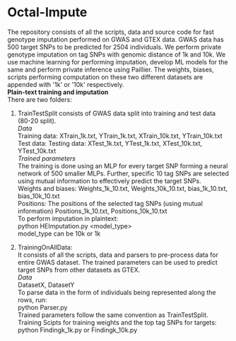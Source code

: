 # Octal-Impute
The repository consists of all the scripts, data and source code for fast genotype imputation performed on GWAS and GTEX data. GWAS data has 500 target SNPs to be predicted for 2504 individuals. We perform private genotype imputation on tag SNPs with genomic distance of 1k and 10k. We use machine learning for performing imputation, develop ML models for the same and perform private inference using Paillier. The weights, biases, scripts performing computation on these two different datasets are appended with '1k' or '10k' respectively.  
**Plain-text training and imputation**  
There are two folders:  
1. TrainTestSplit consists of GWAS data split into training and test data (80-20 split).  
*Data*  
Training data: XTrain_1k.txt, YTrain_1k.txt, XTrain_10k.txt, YTrain_10k.txt   
Test data: Testing data: XTest_1k.txt, YTest_1k.txt, XTest_10k.txt, YTest_10k.txt  
*Trained parameters*  
The training is done using an MLP for every target SNP forming a neural network of 500 smaller MLPs. Further, specific 10 tag SNPs are selected using mutual information to effectively predict the target SNPs.  
Weights and biases: Weights_1k_10.txt, Weights_10k_10.txt, bias_1k_10.txt, bias_10k_10.txt  
Positions: The positions of the selected tag SNPs (using mutual information) Positions_1k_10.txt, Positions_10k_10.txt  
To perform imputation in plaintext:  
python HEImputation.py <model_type>  
model_type can be 10k or 1k  

2. TrainingOnAllData:  
It consists of all the scripts, data and parsers to pre-process data for entire GWAS dataset. The trained parameters can be used to predict target SNPs from other datasets as GTEX.  
*Data*  
DatasetX, DatasetY    
To parse data in the form of individuals being represented along the rows, run:  
python Parser.py  
Trained parameters follow the same convention as TrainTestSplit.  
Training Scipts for training weights and the top tag SNPs for targets:  
python Findingk_1k.py or Findingk_10k.py
